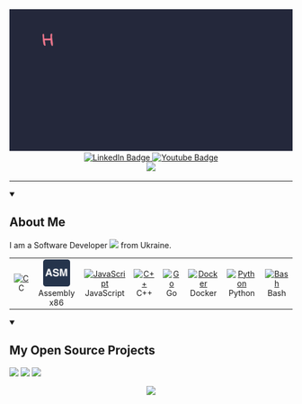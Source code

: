 <div align="center">
  <img src="https://github.com/Dizabanik/Dizabanik/blob/d87c440eb03e1e0e4dbb9faaf2ddc5b8a5454b69/messagif-ezgif.com-loop-count.gif">
</div>
<div id="badges" align="center">
  <a href="https://www.linkedin.com/in/heorhii-kotiuk-bb28562b3?utm_source=share&utm_campaign=share_via&utm_content=profile">
    <img src="https://img.shields.io/badge/LinkedIn-blue?style=for-the-badge&logo=linkedin&logoColor=white" alt="LinkedIn Badge"/>
  </a>
  <a href="https://dizabanik.github.io/">
    <img src="https://img.shields.io/badge/WebSite-grey?style=for-the-badge&logo=web&logoColor=white" alt="Youtube Badge"/>
  </a>
</div>
<div align="center">
  <img src="https://media3.giphy.com/media/v1.Y2lkPTc5MGI3NjExdTQ1NW42b2hnbHJzcW9tM2I5NDJ5bDN2NHVleTQ0c3dsMXA4Mmw2MyZlcD12MV9pbnRlcm5hbF9naWZfYnlfaWQmY3Q9Zw/QDjpIL6oNCVZ4qzGs7/giphy.gif" width="600"/>
</div>

------

<details open> 
  <summary><h2>About Me</h2></summary>
  <p>
    I am a Software Developer <img src="https://media.giphy.com/media/v1.Y2lkPTc5MGI3NjExbWV3b3BybTlwczBnZ2wzeHExNDE4MmRtZWkyZjZ2bWQ5eGwxNmYzOSZlcD12MV9pbnRlcm5hbF9naWZfYnlfaWQmY3Q9Zw/oYQ9HRm5Mo7VXeMNVR/giphy.gif" width="30"> from Ukraine.
  </p>
  <table>
  <tr>
    <td align="center" width="96">
      <a href="#my-open-source-projects">
        <img src="https://cdn.simpleicons.org/c/_" width="48" height="48" alt="C" />
      </a>
      <br>C
    </td>
    <td align="center" width="96">
      <a href="#my-open-source-projects">
        <img src="/assembly.svg" width="48" height="48" alt="Assembly" />
      </a>
      <br>Assembly x86
    </td>
    <td align="center" width="96">
      <a href="#my-open-source-projects">
        <img src="https://cdn.simpleicons.org/javascript/_" width="48" height="48" alt="JavaScript" />
      </a>
      <br>JavaScript
    </td>
    <td align="center" width="96">
      <a href="#my-open-source-projects">
        <img src="https://cdn.simpleicons.org/cplusplus/_" width="48" height="48" alt="C++" />
      </a>
      <br>C++
    </td>
    <td align="center"  width="96">
      <a href="#my-open-source-projects">
        <img src="https://cdn.simpleicons.org/go/_" width="48" height="48" alt="Go" />
      </a>
      <br>Go
    </td>
    <td align="center" width="96">
      <a href="#my-open-source-projects" >
        <img src="https://cdn.simpleicons.org/docker/_" width="48" height="48" alt="Docker" />
      </a>
      <br>Docker
    </td>
    <td align="center" width="96"> 
      <a href="#my-open-source-projects" >
        <img src="https://cdn.simpleicons.org/python/_" width="48" height="48" alt="Python" />
      </a>
      <br>Python
    </td>
    <td align="center" width="96">
      <a href="#my-open-source-projects" >
        <img src="https://cdn.simpleicons.org/gnubash/_" width="48" height="48" alt="Bash" />
      </a>
      <br>Bash
    </td>
  </tr>
</table>

</details>
<details open> 
  <summary><h2>My Open Source Projects</h2></summary>
  <p align="left">
    <a href="https://github.com/dizabanik/fissure"><img width="320" src="https://denvercoder1-github-readme-stats.vercel.app/api/pin/?username=dizabanik&repo=fissure&theme=tokyonight&hide_border=true"></a>
    <a href="https://github.com/dizabanik/vWv"><img width="320" src="https://denvercoder1-github-readme-stats.vercel.app/api/pin/?username=dizabanik&repo=vWv&theme=tokyonight&hide_border=true"></a>
    <a href="https://github.com/dizabanik/fissure"><img width="320" src="https://denvercoder1-github-readme-stats.vercel.app/api/pin/?username=dizabanik&repo=fissure&theme=tokyonight&hide_border=true"></a>
  </p>
</details>
<div align="center">
  <img src="https://quotes-github-readme.vercel.app/api?type=horizontal&theme=dracula&quote=I%20use%20Arch%20btw&author=idk">
</div>
